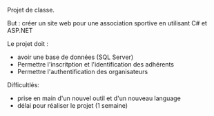 Projet de classe.

But : créer un site web pour une association sportive en utilisant C# et ASP.NET

Le projet doit :
- avoir une base de données (SQL Server)
- Permettre l'inscritption et l'identification des adhérents
- Permettre l'authentification des organisateurs

Difficultlés:
- prise en main d'un nouvel outil et d'un nouveau language
- délai pour réaliser le projet (1 semaine)
